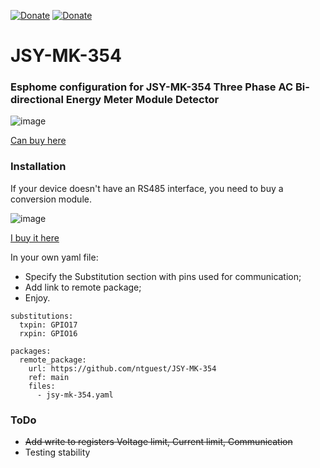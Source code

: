 [![Donate](https://img.shields.io/badge/donate-Pizza-yellow.svg)](https://www.buymeacoffee.com/ntguest)
[![Donate](https://img.shields.io/badge/donate-Yandex-blueviolet.svg)](https://yoomoney.ru/to/410011383527168)
# JSY-MK-354
### Esphome configuration for JSY-MK-354 Three Phase AC Bi-directional Energy Meter Module Detector

![image](https://github.com/user-attachments/assets/41890978-9aa0-4c37-85d4-76221f2583e8)

[Can buy here](https://www.aliexpress.com/item/1005007224895885.html) 


### Installation

If your device doesn't have an RS485 interface, you need to buy a conversion module.

![image](https://github.com/user-attachments/assets/190ebe81-ed14-4993-8792-38d4aab15757)

[I buy it here](https://www.aliexpress.com/item/32817720482.html)

In your own yaml file:
* Specify the Substitution section with pins used for communication;
* Add link to remote package;
* Enjoy.

  
```
substitutions:
  txpin: GPIO17
  rxpin: GPIO16

packages:
  remote_package:
    url: https://github.com/ntguest/JSY-MK-354
    ref: main
    files:
      - jsy-mk-354.yaml
```

### ToDo
* ~~Add write to registers Voltage limit,  Current limit, Communication~~
* Testing stability
